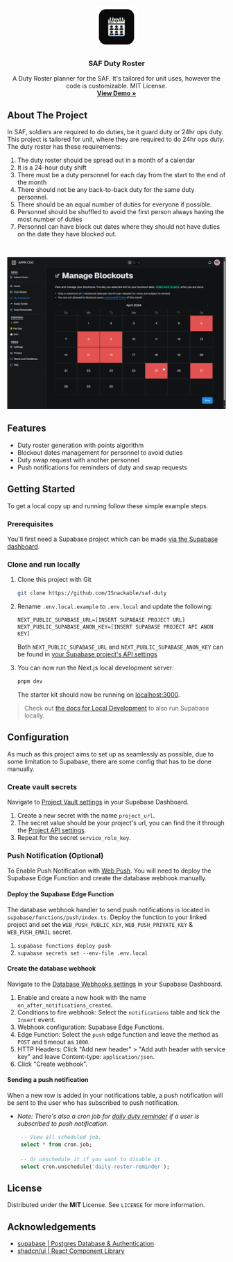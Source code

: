 <br />
<p align="center">
  <a href="https://github.com/ISnackable/duty-roster/">
    <img src="./public/icons/icon512_rounded.png" alt="Logo" width="96" height="96">
  </a>

  <h3 align="center">SAF Duty Roster</h3>

  <p align="center">
    A Duty Roster planner for the SAF. It's tailored for unit uses, however the code is customizable. MIT License.
    <br />
    <a href="https://afpn-cdo.vercel.app/"><strong>View Demo »</strong></a>
    <br />

  </p>
</p>

## About The Project

In SAF, soldiers are required to do duties, be it guard duty or 24hr ops duty. This project is tailored for unit, where they are required to do 24hr ops duty. The duty roster has these requirements:

1. The duty roster should be spread out in a month of a calendar
2. It is a 24-hour duty shift
3. There must be a duty personnel for each day from the start to the end of the month
4. There should not be any back-to-back duty for the same duty personnel.
5. There should be an equal number of duties for everyone if possible.
6. Personnel should be shuffled to avoid the first person always having the most number of duties
7. Personnel can have block out dates where they should not have duties on the date they have blocked out.

<br/>

![preview](./images/preview.png)

## Features

- Duty roster generation with points algorithm
- Blockout dates management for personnel to avoid duties
- Duty swap request with another personnel
- Push notifications for reminders of duty and swap requests

## Getting Started

To get a local copy up and running follow these simple example steps.

### Prerequisites

You'll first need a Supabase project which can be made [via the Supabase dashboard](https://database.new).

### Clone and run locally

1. Clone this project with Git

   ```bash
   git clone https://github.com/ISnackable/saf-duty
   ```

2. Rename `.env.local.example` to `.env.local` and update the following:

   ```
   NEXT_PUBLIC_SUPABASE_URL=[INSERT SUPABASE PROJECT URL]
   NEXT_PUBLIC_SUPABASE_ANON_KEY=[INSERT SUPABASE PROJECT API ANON KEY]
   ```

   Both `NEXT_PUBLIC_SUPABASE_URL` and `NEXT_PUBLIC_SUPABASE_ANON_KEY` can be found in [your Supabase project's API settings](https://app.supabase.com/project/_/settings/api)

3. You can now run the Next.js local development server:

   ```bash
   pnpm dev
   ```

   The starter kit should now be running on [localhost:3000](http://localhost:3000/).

> Check out [the docs for Local Development](https://supabase.com/docs/guides/getting-started/local-development) to also run Supabase locally.

## Configuration

As much as this project aims to set up as seamlessly as possible, due to some limitation to Supabase, there are some config that has to be done manually.

### Create vault secrets

Navigate to [Project Vault settings](https://supabase.com/dashboard/project/_/settings/vault/secrets) in your Supabase Dashboard.

1. Create a new secret with the name `project_url`.
1. The secret value should be your project's url, you can find the it through the [Project API settings](https://supabase.com/dashboard/project/_/settings/api).
1. Repeat for the secret `service_role_key`.

### Push Notification (Optional)

To Enable Push Notification with [Web Push](https://web.dev/articles/push-notifications-web-push-protocol). You will need to deploy the Supabase Edge Function and create the database webhook manually.

#### Deploy the Supabase Edge Function

The database webhook handler to send push notifications is located in `supabase/functions/push/index.ts`. Deploy the function to your linked project and set the `WEB_PUSH_PUBLIC_KEY`, `WEB_PUSH_PRIVATE_KEY` & `WEB_PUSH_EMAIL` secret.

1. `supabase functions deploy push`
2. `supabase secrets set --env-file .env.local`

#### Create the database webhook

Navigate to the [Database Webhooks settings](https://supabase.com/dashboard/project/_/database/hooks) in your Supabase Dashboard.

1. Enable and create a new hook with the name `on_after_notifications_created`.
1. Conditions to fire webhook: Select the `notifications` table and tick the `Insert` event.
1. Webhook configuration: Supabase Edge Functions.
1. Edge Function: Select the `push` edge function and leave the method as `POST` and timeout as `1000`.
1. HTTP Headers: Click "Add new header" > "Add auth header with service key" and leave Content-type: `application/json`.
1. Click "Create webhook".

#### Sending a push notification

When a new row is added in your notifications table, a push notification will be sent to the user who has subscribed to push notification.

- _Note: There's also a cron job for [daily duty reminder](./supabase/migrations/20240130130803_enable_extensions.sql) if a user is subscribed to push notification._

  ```sql
   -- View all scheduled job.
   select * from cron.job;

   -- Or unschedule it if you want to disable it.
   select cron.unschedule('daily-roster-reminder');
  ```

## License

Distributed under the **MIT** License. See `LICENSE` for more information.

## Acknowledgements

- [supabase | Postgres Database & Authentication](https://supabase.com/)
- [shadcn/ui | React Component Library](https://ui.shadcn.com/)
